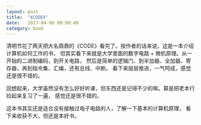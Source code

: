 ```yaml
---
layout: post
title:  "《CODE》"
date:   2017-04-06 00:00:40
category: book
---
```


清明节花了两天把大名鼎鼎的《CODE》看完了。按作者的话来说，这是一本介绍计算机如何工作的书，
但其实看下来就是大学里面的数字电路 + 微机原理。从一开始的二进制编码，到开关电路，
然后是简单的逻辑门、到半加器、全加器、寄存器，再到指令集、汇编，还有总线、中断。
看下来层层推进，一气呵成，感觉还是很不错的。

回想起来，大学虽然没有怎么好好听课，但东西还是记得不少的嘛。算是把老本行捡起来复习了一遍，
感觉还是很不错的。

这本书其实还是适合没有接触过电子电路的人，了解一下基本的计算机原理，
看下来收获不大，但还是本好书。
